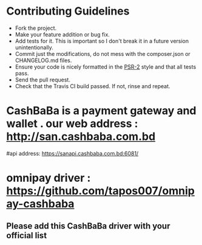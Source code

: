 # Contributing Guidelines

* Fork the project.
* Make your feature addition or bug fix.
* Add tests for it. This is important so I don't break it in a future version unintentionally.
* Commit just the modifications, do not mess with the composer.json or CHANGELOG.md files.
* Ensure your code is nicely formatted in the [PSR-2](https://github.com/php-fig/fig-standards/blob/master/accepted/PSR-2-coding-style-guide.md)
  style and that all tests pass.
* Send the pull request.
* Check that the Travis CI build passed. If not, rinse and repeat.

# CashBaBa is a payment gateway and wallet . our web address : http://san.cashbaba.com.bd
#api address: https://sanapi.cashbaba.com.bd:6081/
# omnipay driver : https://github.com/tapos007/omnipay-cashbaba

## Please add this CashBaBa driver with your official  list
